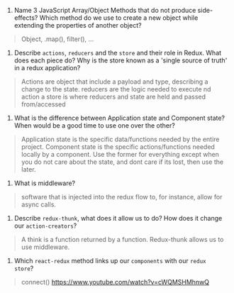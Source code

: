1.  Name 3 JavaScript Array/Object Methods that do not produce side-effects? Which method do we use to create a new object while extending the properties of another object?

> Object, .map(), filter(), ...

1.  Describe `actions`, `reducers` and the `store` and their role in Redux. What does each piece do? Why is the store known as a 'single source of truth' in a redux application?

> Actions are object that include a payload and type, describing a change to the state. 
> reducers are the logic needed to execute nd action
> a store is where reducers and state are held and passed from/accessed

1.  What is the difference between Application state and Component state? When would be a good time to use one over the other?

> Application state is the specific data/functions needed by the entire project. Component state is the specific actions/functions needed locally by a component. Use the former for everything except when you do not care about the state, and dont care if its lost, then use the later. 

1.  What is middleware?

> software that is injected into the redux flow to, for instance, allow for async calls.

1.  Describe `redux-thunk`, what does it allow us to do? How does it change our `action-creators`?

> A think is a function returned by a function. Redux-thunk allows us to use middleware.

1.  Which `react-redux` method links up our `components` with our `redux store`?

> connect() https://www.youtube.com/watch?v=cWQMSHMhnwQ